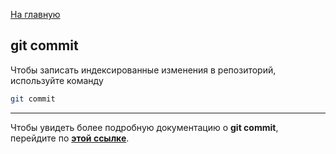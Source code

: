 [На главную](../readme.md)

## git commit

Чтобы записать индексированные изменения в репозиторий, используйте команду

```bash
git commit
```

---

Чтобы увидеть более подробную документацию о **git commit**, перейдите по **[этой ссылке](https://www.yourtodo.ru/posts/13/#commit)**.